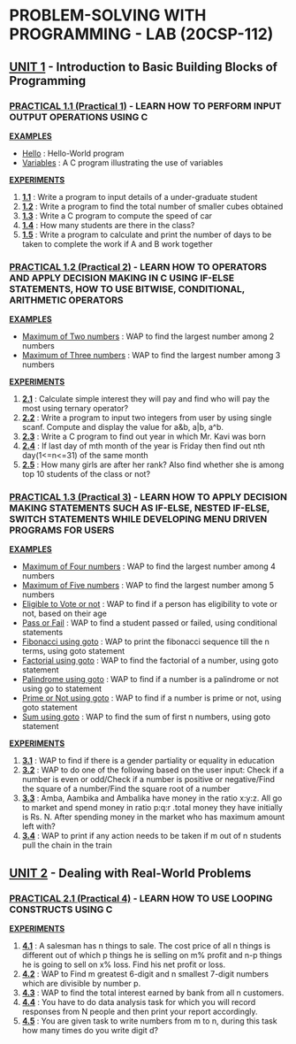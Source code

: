 # PROBLEM-SOLVING WITH PROGRAMMING - LAB (20CSP-112)


## [UNIT 1](https://github.com/aaryarajoju/cu-c/tree/main/UNIT%201) - Introduction to Basic Building Blocks of Programming

### [PRACTICAL 1.1 (Practical 1)](https://github.com/aaryarajoju/cu-c/tree/main/UNIT%201/UNIT%201%20-%20PRACTICAL%201) - LEARN HOW TO PERFORM INPUT OUTPUT OPERATIONS USING C

  **[EXAMPLES](https://github.com/aaryarajoju/cu-c/tree/main/UNIT%201/UNIT%201%20-%20PRACTICAL%201/EXAMPLES)**
  * [Hello](https://github.com/aaryarajoju/cu-c/blob/main/UNIT%201/UNIT%201%20-%20PRACTICAL%201/EXAMPLES/hello.c) : Hello-World program
  * [Variables](https://github.com/aaryarajoju/cu-c/blob/main/UNIT%201/UNIT%201%20-%20PRACTICAL%201/EXAMPLES/variables.c) : A C program illustrating the use of variables

  **[EXPERIMENTS](https://github.com/aaryarajoju/cu-c/tree/main/UNIT%201/UNIT%201%20-%20PRACTICAL%201/EXPERIMENTS)**
  1. [**1.1**](https://github.com/aaryarajoju/cu-c/blob/main/UNIT%201/UNIT%201%20-%20PRACTICAL%201/EXPERIMENTS/practical_1.1.c) : Write a program to input details of a under-graduate student
  2. [**1.2**](https://github.com/aaryarajoju/cu-c/blob/main/UNIT%201/UNIT%201%20-%20PRACTICAL%201/EXPERIMENTS/practical_1.2.c) : Write a program to find the total number of smaller cubes obtained
  3. [**1.3**](https://github.com/aaryarajoju/cu-c/blob/main/UNIT%201/UNIT%201%20-%20PRACTICAL%201/EXPERIMENTS/practical_1.3.c) : Write a C program to compute the speed of car
  4. [**1.4**](https://github.com/aaryarajoju/cu-c/blob/main/UNIT%201/UNIT%201%20-%20PRACTICAL%201/EXPERIMENTS/practical_1.4.c) : How many students are there in the class?
  5. [**1.5**](https://github.com/aaryarajoju/cu-c/blob/main/UNIT%201/UNIT%201%20-%20PRACTICAL%201/EXPERIMENTS/practical_1.5.c) : Write a program to calculate and print the number of days to be taken to complete the work if A and B work together


### [PRACTICAL 1.2 (Practical 2)](https://github.com/aaryarajoju/cu-c/tree/main/UNIT%201/UNIT%201%20-%20PRACTICAL%202) - LEARN HOW TO OPERATORS AND APPLY DECISION MAKING IN C USING IF-ELSE STATEMENTS, HOW TO USE BITWISE, CONDITIONAL, ARITHMETIC OPERATORS

  **[EXAMPLES](https://github.com/aaryarajoju/cu-c/tree/main/UNIT%201/UNIT%201%20-%20PRACTICAL%202/EXAMPLES)**
  * [Maximum of Two numbers](https://github.com/aaryarajoju/cu-c/blob/main/UNIT%201/UNIT%201%20-%20PRACTICAL%202/EXAMPLES/maximumOfTwoNum.c) : WAP to find the largest number among 2 numbers
  * [Maximum of Three numbers](https://github.com/aaryarajoju/cu-c/blob/main/UNIT%201/UNIT%201%20-%20PRACTICAL%202/EXAMPLES/maximumOfThreeNum.c) : WAP to find the largest number among 3 numbers

  **[EXPERIMENTS](https://github.com/aaryarajoju/cu-c/tree/main/UNIT%201/UNIT%201%20-%20PRACTICAL%202/EXPERIMENTS)**
  1. [**2.1**](https://github.com/aaryarajoju/cu-c/blob/main/UNIT%201/UNIT%201%20-%20PRACTICAL%202/EXPERIMENTS/practical_2.1.c) : Calculate simple interest they will pay and find who will pay the most using ternary operator?
  2. [**2.2**](https://github.com/aaryarajoju/cu-c/blob/main/UNIT%201/UNIT%201%20-%20PRACTICAL%202/EXPERIMENTS/practical_2.2.c) : Write a program to input two integers from user by using single scanf. Compute and display the value for a&b, a|b, a^b.
  3. [**2.3**](https://github.com/aaryarajoju/cu-c/blob/main/UNIT%201/UNIT%201%20-%20PRACTICAL%202/EXPERIMENTS/practical_2.3.c) : Write a C program to find out year in which Mr. Kavi was born
  4. [**2.4**](https://github.com/aaryarajoju/cu-c/blob/main/UNIT%201/UNIT%201%20-%20PRACTICAL%202/EXPERIMENTS/practical_2.4.c) : If last day of mth month of the year is Friday then find out nth day(1<=n<=31) of the same month
  5. [**2.5**](https://github.com/aaryarajoju/cu-c/blob/main/UNIT%201/UNIT%201%20-%20PRACTICAL%202/EXPERIMENTS/practical_2.5.c) : How many girls are after her rank? Also find whether she is among top 10 students of the class or not?


### [PRACTICAL 1.3 (Practical 3)](https://github.com/aaryarajoju/cu-c/tree/main/UNIT%201/UNIT%201%20-%20PRACTICAL%203) - LEARN HOW TO APPLY DECISION MAKING STATEMENTS SUCH AS IF-ELSE, NESTED IF-ELSE, SWITCH STATEMENTS WHILE DEVELOPING MENU DRIVEN PROGRAMS FOR USERS

  **[EXAMPLES](https://github.com/aaryarajoju/cu-c/tree/main/UNIT%201/UNIT%201%20-%20PRACTICAL%203/EXAMPLES)**
  * [Maximum of Four numbers](https://github.com/aaryarajoju/cu-c/blob/main/UNIT%201/UNIT%201%20-%20PRACTICAL%203/EXAMPLES/maximumOfFourNum.c) : WAP to find the largest number among 4 numbers
  * [Maximum of Five numbers](https://github.com/aaryarajoju/cu-c/blob/main/UNIT%201/UNIT%201%20-%20PRACTICAL%203/EXAMPLES/maximumOfFiveNum.c) : WAP to find the largest number among 5 numbers
  * [Eligible to Vote or not](https://github.com/aaryarajoju/cu-c/blob/main/UNIT%201/UNIT%201%20-%20PRACTICAL%203/EXAMPLES/eligibleToVoteOrNot.c) : WAP to find if a person has eligibility to vote or not, based on their age
  * [Pass or Fail](https://github.com/aaryarajoju/cu-c/blob/main/UNIT%201/UNIT%201%20-%20PRACTICAL%203/EXAMPLES/gotoPassOrFail.c) : WAP to find a student passed or failed, using conditional statements
  * [Fibonacci using goto](https://github.com/aaryarajoju/cu-c/blob/main/UNIT%201/UNIT%201%20-%20PRACTICAL%203/EXAMPLES/gotoFibonacci.c) : WAP to print the fibonacci sequence till the n terms, using goto statement
  * [Factorial using goto](https://github.com/aaryarajoju/cu-c/blob/main/UNIT%201/UNIT%201%20-%20PRACTICAL%203/EXAMPLES/gotoFactorial.c) : WAP to find the factorial of a number, using goto statement
  * [Palindrome using goto](https://github.com/aaryarajoju/cu-c/blob/main/UNIT%201/UNIT%201%20-%20PRACTICAL%203/EXAMPLES/gotoPalindrome.c) : WAP to find if a number is a palindrome or not using go to statement
  * [Prime or Not using goto](https://github.com/aaryarajoju/cu-c/blob/main/UNIT%201/UNIT%201%20-%20PRACTICAL%203/EXAMPLES/gotoPrimeOrNot.c) : WAP to find if a number is prime or not, using goto statement
  * [Sum using goto](https://github.com/aaryarajoju/cu-c/blob/main/UNIT%201/UNIT%201%20-%20PRACTICAL%203/EXAMPLES/gotoSum.c) : WAP to find the sum of first n numbers, using goto statement

  **[EXPERIMENTS](https://github.com/aaryarajoju/cu-c/tree/main/UNIT%201/UNIT%201%20-%20PRACTICAL%203/EXPERIMENTS)**
  1. [**3.1**](https://github.com/aaryarajoju/cu-c/blob/main/UNIT%201/UNIT%201%20-%20PRACTICAL%203/EXPERIMENTS/practical_3.1.c) : WAP to find if there is a gender partiality or equality in education
  2. [**3.2**](https://github.com/aaryarajoju/cu-c/blob/main/UNIT%201/UNIT%201%20-%20PRACTICAL%203/EXPERIMENTS/practical_3.2.c) : WAP to do one of the following based on the user input: Check if a number is even or odd/Check if a number is positive or negative/Find the square of a number/Find the square root of a number
  3. [**3.3**](https://github.com/aaryarajoju/cu-c/blob/main/UNIT%201/UNIT%201%20-%20PRACTICAL%203/EXPERIMENTS/practical_3.3.c) : Amba, Aambika and Ambalika have money in the ratio x:y:z. All go to market and spend money in ratio p:q:r .total money they have initially is Rs. N. After spending money in the market who has maximum amount left with?
  4. [**3.4**](https://github.com/aaryarajoju/cu-c/blob/main/UNIT%201/UNIT%201%20-%20PRACTICAL%203/EXPERIMENTS/practical_3.4.c) : WAP to print if any action needs to be taken if m out of n students pull the chain in the train


## [UNIT 2](https://github.com/aaryarajoju/cu-c/tree/main/UNIT%202) - Dealing with Real-World Problems

### [PRACTICAL 2.1 (Practical 4)](https://github.com/aaryarajoju/cu-c/tree/main/UNIT%202/UNIT%202%20-%20PRACTICAL%201/) - LEARN HOW TO USE LOOPING CONSTRUCTS USING C

  **[EXPERIMENTS](https://github.com/aaryarajoju/cu-c/tree/main/UNIT%202/UNIT%202%20-%20PRACTICAL%201/EXPERIMENTS)**
  1. [**4.1**](https://github.com/aaryarajoju/cu-c/blob/main/UNIT%202/UNIT%202%20-%20PRACTICAL%201/EXPERIMENTS/practical_4.1.c) : A salesman has n things to sale. The cost price of all n things is different out of which p things he is selling on m% profit and n-p things he is going to sell on x% loss. Find his net profit or loss.
  2. [**4.2**](https://github.com/aaryarajoju/cu-c/blob/main/UNIT%202/UNIT%202%20-%20PRACTICAL%201/EXPERIMENTS/practical_4.2.c) : WAP to Find m greatest 6-digit and n smallest 7-digit numbers which are divisible by number p.
  3. [**4.3**](https://github.com/aaryarajoju/cu-c/blob/main/UNIT%202/UNIT%202%20-%20PRACTICAL%201/EXPERIMENTS/practical_4.3.c) : WAP to find the total interest earned by bank from all n customers.
  4. [**4.4**](https://github.com/aaryarajoju/cu-c/blob/main/UNIT%202/UNIT%202%20-%20PRACTICAL%201/EXPERIMENTS/practical_4.4.c) : You have to do data analysis task for which you will record responses from N people and then print your report accordingly.
  5. [**4.5**](https://github.com/aaryarajoju/cu-c/blob/main/UNIT%202/UNIT%202%20-%20PRACTICAL%201/EXPERIMENTS/practical_4.5.c) : You are given task to write numbers from m to n, during this task how many times do you write digit d?